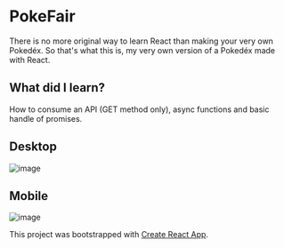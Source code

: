 # PokeFair

There is no more original way to learn React than making your very own Pokedéx. So that's what this is, my very own version of a Pokedéx made with React.

## What did I learn?
How to consume an API (GET method only), async functions and basic handle of promises.

## Desktop
![image](https://user-images.githubusercontent.com/85968522/221447844-333583df-647e-461c-9297-8cfc578bf07c.png)

## Mobile
![image](https://user-images.githubusercontent.com/85968522/221448460-f926b730-18bb-400a-86c8-e487efe903d1.png)

This project was bootstrapped with [Create React App](https://github.com/facebook/create-react-app).
